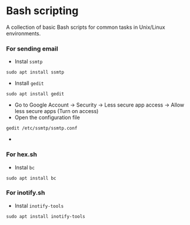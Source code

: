 # Bash scripting
A collection of basic Bash scripts for common tasks in Unix/Linux environments.

### For sending email 
- Instal `ssmtp`
```
sudo apt install ssmtp
```
- Install `gedit`
```
sudo apt install gedit
```
- Go to Google Account -> Security -> Less secure app access -> Allow less secure apps (Turn on access)
- Open the configuration file
```
gedit /etc/ssmtp/ssmtp.conf
```
- 

### For hex.sh  
- Instal `bc`
```
sudo apt install bc
```

### For inotify.sh 
- Instal `inotify-tools`
```
sudo apt install inotify-tools
```

